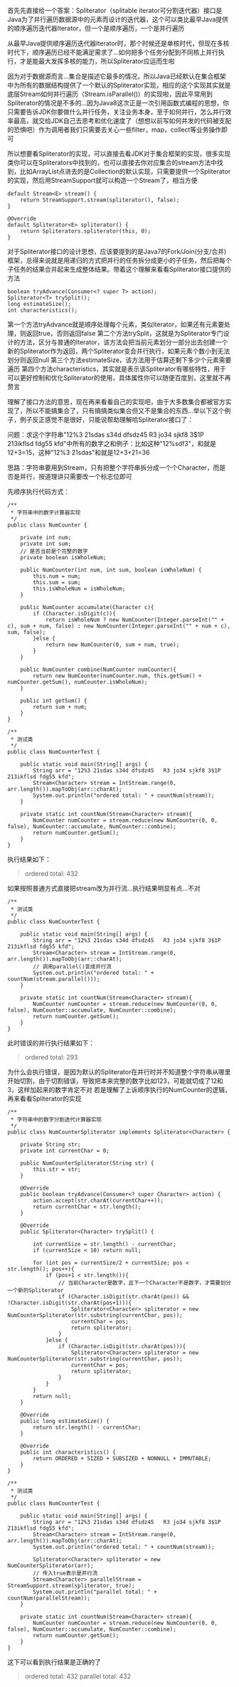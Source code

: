 首先先直接给一个答案：Spliterator（splitable iterator可分割迭代器）接口是Java为了并行遍历数据源中的元素而设计的迭代器，这个可以类比最早Java提供的顺序遍历迭代器Iterator，但一个是顺序遍历，一个是并行遍历

从最早Java提供顺序遍历迭代器Iterator时，那个时候还是单核时代，但现在多核时代下，顺序遍历已经不能满足需求了...如何把多个任务分配到不同核上并行执行，才是能最大发挥多核的能力，所以Spliterator应运而生啦

因为对于数据源而言...集合是描述它最多的情况，所以Java已经默认在集合框架中为所有的数据结构提供了一个默认的Spliterator实现，相应的这个实现其实就是底层Stream如何并行遍历（Stream.isParallel()）的实现啦，因此平常用到Spliterator的情况是不多的...因为Java8这次正是一次引用函数式编程的思想，你只需要告诉JDK你要做什么并行任务，关注业务本身，至于如何并行，怎么并行效率最高，就交给JDK自己去思考和优化速度了（想想以前写如何并发的代码被支配的恐惧吧）作为调用者我们只需要去关心一些filter，map，collect等业务操作即可

所以想要看Spliterator的实现，可以直接去看JDK对于集合框架的实现，很多实现类你可以在Spliterators中找到的，也可以直接去你对应集合的stream方法中找到，比如ArrayList点进去的是Collection的默认实现，只需要提供一个Spliterator的实现，然后用StreamSupport就可以构造一个Stream了，相当方便

```
default Stream<E> stream() {
    return StreamSupport.stream(spliterator(), false);
}

@Override
default Spliterator<E> spliterator() {
    return Spliterators.spliterator(this, 0);
}
```

对于Spliterator接口的设计思想，应该要提到的是Java7的Fork/Join(分支/合并)框架，总得来说就是用递归的方式把并行的任务拆分成更小的子任务，然后把每个子任务的结果合并起来生成整体结果。带着这个理解来看看Spliterator接口提供的方法

```
boolean tryAdvance(Consumer<? super T> action);
Spliterator<T> trySplit();
long estimateSize();
int characteristics();
```

第一个方法tryAdvance就是顺序处理每个元素，类似Iterator，如果还有元素要处理，则返回true，否则返回false
第二个方法trySplit，这就是为Spliterator专门设计的方法，区分与普通的Iterator，该方法会把当前元素划分一部分出去创建一个新的Spliterator作为返回，两个Spliterator变会并行执行，如果元素个数小到无法划分则返回null
第三个方法estimateSize，该方法用于估算还剩下多少个元素需要遍历
第四个方法characteristics，其实就是表示该Spliterator有哪些特性，用于可以更好控制和优化Spliterator的使用，具体属性你可以随便百度到，这里就不再赘言

理解了接口方法的意思，现在再来看看自己的实现吧，由于大多数集合都被官方实现了，所以不能搞集合了，只有搞搞类似集合但又不是集合的东西...举以下这个例子，例子反正感觉不是很好，只能说帮助理解哈Spliterator接口了：

问题：求这个字符串"12%3 21sdas s34d dfsdz45 R3 jo34 sjkf8 3$1P 213ikflsd fdg55 kfd"中所有的数字之和例子：比如这种"12%sdf3"，和就是12+3=15，这种"12%3 21sdas"和就是12+3+21=36

思路：字符串要用到Stream，只有把整个字符串拆分成一个个Character，而是否是并行，按道理讲只需要改一个标志位即可

先顺序执行代码方式：

```
/**
 * 字符串中的数字计算器实现
 */
public class NumCounter {

    private int num;
    private int sum;
    // 是否当前是个完整的数字
    private boolean isWholeNum;

    public NumCounter(int num, int sum, boolean isWholeNum) {
        this.num = num;
        this.sum = sum;
        this.isWholeNum = isWholeNum;
    }

    public NumCounter accumulate(Character c){
        if (Character.isDigit(c)){
            return isWholeNum ? new NumCounter(Integer.parseInt("" + c), sum + num, false) : new NumCounter(Integer.parseInt("" + num + c), sum, false);
        }else {
            return new NumCounter(0, sum + num, true);
        }
    }

    public NumCounter combine(NumCounter numCounter){
        return new NumCounter(numCounter.num, this.getSum() + numCounter.getSum(), numCounter.isWholeNum);
    }

    public int getSum() {
        return sum + num;
    }
}
```

```
/**
 * 测试类
 */
public class NumCounterTest {

    public static void main(String[] args) {
        String arr = "12%3 21sdas s34d dfsdz45   R3 jo34 sjkf8 3$1P 213ikflsd fdg55 kfd";
        Stream<Character> stream = IntStream.range(0, arr.length()).mapToObj(arr::charAt);
        System.out.println("ordered total: " + countNum(stream));
    }

    private static int countNum(Stream<Character> stream){
        NumCounter numCounter = stream.reduce(new NumCounter(0, 0, false), NumCounter::accumulate, NumCounter::combine);
        return numCounter.getSum();
    }
}
```

执行结果如下：

> ordered total: 432

如果按照普通方式直接把stream改为并行流...执行结果明显有点...不对

```
/**
 * 测试类
 */
public class NumCounterTest {

    public static void main(String[] args) {
        String arr = "12%3 21sdas s34d dfsdz45   R3 jo34 sjkf8 3$1P 213ikflsd fdg55 kfd";
        Stream<Character> stream = IntStream.range(0, arr.length()).mapToObj(arr::charAt);
        // 调用parallel()变成并行流
        System.out.println("ordered total: " + countNum(stream.parallel()));
    }

    private static int countNum(Stream<Character> stream){
        NumCounter numCounter = stream.reduce(new NumCounter(0, 0, false), NumCounter::accumulate, NumCounter::combine);
        return numCounter.getSum();
    }
}
```

此时错误的并行执行结果如下：

> ordered total: 293

为什么会执行错误，是因为默认的Spliterator在并行时并不知道整个字符串从哪里开始切割，由于切割错误，导致把本来完整的数字比如123，可能就切成了12和3，这样加起来的数字肯定不对
若是理解了上诉顺序执行的NumCounter的逻辑，再来看看Spliterator的实现

```
/**
 * 字符串中的数字分割迭代计算器实现
 */
public class NumCounterSpliterator implements Spliterator<Character> {

    private String str;
    private int currentChar = 0;

    public NumCounterSpliterator(String str) {
        this.str = str;
    }

    @Override
    public boolean tryAdvance(Consumer<? super Character> action) {
        action.accept(str.charAt(currentChar++));
        return currentChar < str.length();
    }

    @Override
    public Spliterator<Character> trySplit() {

        int currentSize = str.length() - currentChar;
        if (currentSize < 10) return null;

        for (int pos = currentSize/2 + currentSize; pos < str.length(); pos++){
            if (pos+1 < str.length()){
                // 当前Character是数字，且下一个Character不是数字，才需要划分一个新的Spliterator
                if (Character.isDigit(str.charAt(pos)) && !Character.isDigit(str.charAt(pos+1))){
                    Spliterator<Character> spliterator = new NumCounterSpliterator(str.substring(currentChar, pos));
                    currentChar = pos;
                    return spliterator;
                }
            }else {
                if (Character.isDigit(str.charAt(pos))){
                    Spliterator<Character> spliterator = new NumCounterSpliterator(str.substring(currentChar, pos));
                    currentChar = pos;
                    return spliterator;
                }
            }
        }
        return null;
    }

    @Override
    public long estimateSize() {
        return str.length() - currentChar;
    }

    @Override
    public int characteristics() {
        return ORDERED + SIZED + SUBSIZED + NONNULL + IMMUTABLE;
    }
}
```

```
/**
 * 测试类
 */
public class NumCounterTest {

    public static void main(String[] args) {
        String arr = "12%3 21sdas s34d dfsdz45   R3 jo34 sjkf8 3$1P 213ikflsd fdg55 kfd";
        Stream<Character> stream = IntStream.range(0, arr.length()).mapToObj(arr::charAt);
        System.out.println("ordered total: " + countNum(stream));

        Spliterator<Character> spliterator = new NumCounterSpliterator(arr);
        // 传入true表示是并行流
        Stream<Character> parallelStream = StreamSupport.stream(spliterator, true);
        System.out.println("parallel total: " + countNum(parallelStream));
    }

    private static int countNum(Stream<Character> stream){
        NumCounter numCounter = stream.reduce(new NumCounter(0, 0, false), NumCounter::accumulate, NumCounter::combine);
        return numCounter.getSum();
    }
}
```

这下可以看到执行结果是正确的了

> ordered total: 432
  parallel total: 432

